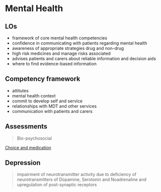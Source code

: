 # Mental Health

## LOs

- framework of core mental health competencies
- confidence in communicating with patients regarding mental health
- awareness of appropriate strategies drug and non-drug
- high risk medicines and manage risks associated
- advises patients and carers about reliable information and decision aids
- where to find evidence-based information

## Competency framework

- attitutes
- mental health context
- commit to develop self and service
- relationships with MDT and other services
- communication with patients and carers

## Assessments

> Bio-psychosocial

[Choice and medication](http://www.choiceandmedication.org)

## Depression

> impairment of neurotransmitter activity due to deficiency of neurotransmitters of Dopamine, Serotonin and Noadrenaline and upregulation of post-synaptic receptors